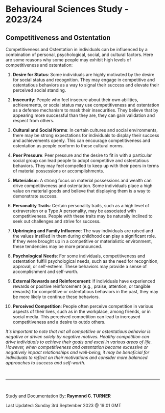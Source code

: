 # Behavioural Sciences Study - 2023/24

## Competitiveness and Ostentation 

Competitiveness and Ostentation in individuals can be influenced by a combination of personal, psychological, social, and cultural factors. Here are some reasons why some people may exhibit high levels of competitiveness and ostentation:

1. **Desire for Status**: Some individuals are highly motivated by the desire for social status and recognition. They may engage in competitive and ostentatious behaviors as a way to signal their success and elevate their perceived social standing.

2. **Insecurity**: People who feel insecure about their own abilities, achievements, or social status may use competitiveness and ostentation as a defense mechanism to mask their insecurities. They believe that by appearing more successful than they are, they can gain validation and respect from others.

3. **Cultural and Social Norms**: In certain cultures and social environments, there may be strong expectations for individuals to display their success and achievements openly. This can encourage competitiveness and ostentation as people conform to these cultural norms.

4. **Peer Pressure**: Peer pressure and the desire to fit in with a particular social group can lead people to adopt competitive and ostentatious behaviors. They may feel compelled to keep up with their peers in terms of material possessions or accomplishments.

5. **Materialism**: A strong focus on material possessions and wealth can drive competitiveness and ostentation. Some individuals place a high value on material goods and believe that displaying them is a way to demonstrate success.

6. **Personality Traits**: Certain personality traits, such as a high level of extraversion or a Type A personality, may be associated with competitiveness. People with these traits may be naturally inclined to seek out challenges and strive for success.

7. **Upbringing and Family Influence**: The way individuals are raised and the values instilled in them during childhood can play a significant role. If they were brought up in a competitive or materialistic environment, these tendencies may be more pronounced.

8. **Psychological Needs**: For some individuals, competitiveness and ostentation fulfill psychological needs, such as the need for recognition, approval, or self-esteem. These behaviors may provide a sense of accomplishment and self-worth.

9. **External Rewards and Reinforcement**: If individuals have experienced rewards or positive reinforcement (e.g., praise, attention, or tangible rewards) for competitive or ostentatious behaviors in the past, they may be more likely to continue these behaviors.

10. **Perceived Competition**: People often perceive competition in various aspects of their lives, such as in the workplace, among friends, or in social media. This perceived competition can lead to increased competitiveness and a desire to outdo others.

*It's important to note that not all competitive or ostentatious behavior is negative or driven solely by negative motives. Healthy competition can drive individuals to achieve their goals and excel in various areas of life. However, when competitiveness and ostentation become excessive or negatively impact relationships and well-being, it may be beneficial for individuals to reflect on their motivations and consider more balanced approaches to success and self-worth.*

</br>

---

</br>

Study and Documentation By: **Raymond C. TURNER**

Last Updated: Sunday 3rd September 2023 @ 19:01 GMT

